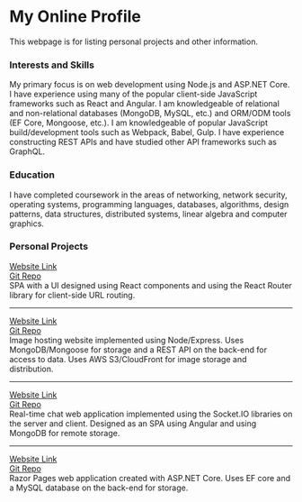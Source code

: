 # My Online Profile

This webpage is for listing personal projects and other information.

### Interests and Skills
My primary focus is on web development using Node.js and ASP.NET Core. I have experience using many of the popular client-side JavaScript frameworks such as React and Angular. I am knowledgeable of relational and non-relational databases (MongoDB, MySQL, etc.) and ORM/ODM tools (EF Core, Mongoose, etc.). I am knowledgeable of popular JavaScript build/development tools such as Webpack, Babel, Gulp. I have experience constructing REST APIs and have studied other API frameworks such as GraphQL.

### Education
I have completed coursework in the areas of networking, network security, operating systems, programming languages, databases, algorithms, design patterns, data structures, distributed systems, linear algebra and computer graphics.

### Personal Projects
[Website Link](https://whispering-coast-68461.herokuapp.com)  
[Git Repo](https://github.com/nodejsgithubuser/videogamesite)  
SPA with a UI designed using React components and using the React Router
library for client-side URL routing.

---

[Website Link](https://fathomless-wave-52759.herokuapp.com)  
[Git Repo](https://github.com/nodejsgithubuser/imagesharingsite)  
Image hosting website implemented using Node/Express. Uses MongoDB/Mongoose 
for storage and a REST API on the back-end for access to data. Uses 
AWS S3/CloudFront for image storage and distribution.

---

[Website Link](https://damp-hollows-32652.herokuapp.com)  
[Git Repo](https://github.com/nodejsgithubuser/chatserver)  
Real-time chat web application implemented using the Socket.IO libraries on the server and client.
Designed as an SPA using Angular and using MongoDB for remote storage.

---

[Website Link](https://blogger20211231155421.azurewebsites.net)  
[Git Repo](https://github.com/nodejsgithubuser/Blogger)  
Razor Pages web application created with ASP.NET Core. Uses EF core
and a MySQL database on the back-end for storage.
